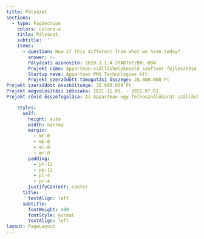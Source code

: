 ```yaml
---
title: Pályázat
sections:
  - type: FaqSection
    colors: colors-a
    title: Pályázat
    subtitle: ''
    items:
      - question: How it this different from what we have today?
        answer: >-
        Pályázati azonosító: 2020-1.1.4-STARTUP/BNL-004
        Projekt címe: Appartman szálláshelykezelő szoftver fejlesztése és piacra vitele
        Startup neve: Appartman PMS Technologies Kft.
        Projekt szerződött támogatási összege: 28.800.000 Ft
Projekt szerződött összköltsége: 36.000.000 Ft
Projekt megvalósítási időszaka: 2021.11.01. - 2022.07.01.
Projekt rövid összefogalása: Az Appartman egy felhasználóbarát szálláshelykezelő szoftver (PMS – Property management system), amely segíti a szálláshely tulajdonosokat vendégeik kötelező adminisztrációjában és kényelmi funkciókkal könnyíti meg a napi munkavégzést.

    styles:
      self:
        height: auto
        width: narrow
        margin:
          - mt-0
          - mb-0
          - ml-0
          - mr-0
        padding:
          - pt-12
          - pb-12
          - pl-4
          - pr-4
        justifyContent: center
      title:
        textAlign: left
      subtitle:
        fontWeight: 400
        fontStyle: normal
        textAlign: left
layout: PageLayout
---
```

